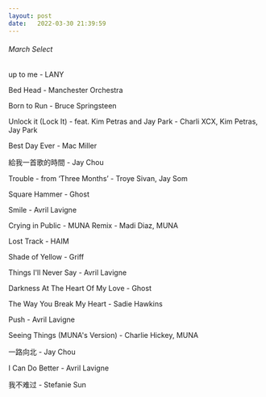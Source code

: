 ```yaml
---
layout: post
date:   2022-03-30 21:39:59
---
```


###### March Select  

up to me - LANY  

Bed Head - Manchester Orchestra  

Born to Run - Bruce Springsteen  

Unlock it (Lock It) - feat. Kim Petras and Jay Park - Charli XCX, Kim Petras, Jay Park  

Best Day Ever - Mac Miller  

給我一首歌的時間 - Jay Chou  

Trouble - from ‘Three Months’ - Troye Sivan, Jay Som  

Square Hammer - Ghost

Smile - Avril Lavigne  

Crying in Public - MUNA Remix - Madi Diaz, MUNA  

Lost Track - HAIM

Shade of Yellow - Griff  

Things I'll Never Say - Avril Lavigne

Darkness At The Heart Of My Love - Ghost

The Way You Break My Heart - Sadie Hawkins

Push - Avril Lavigne  

Seeing Things (MUNA's Version) - Charlie Hickey, MUNA    

一路向北 - Jay Chou   

I Can Do Better - Avril Lavigne  

我不难过 - Stefanie Sun  